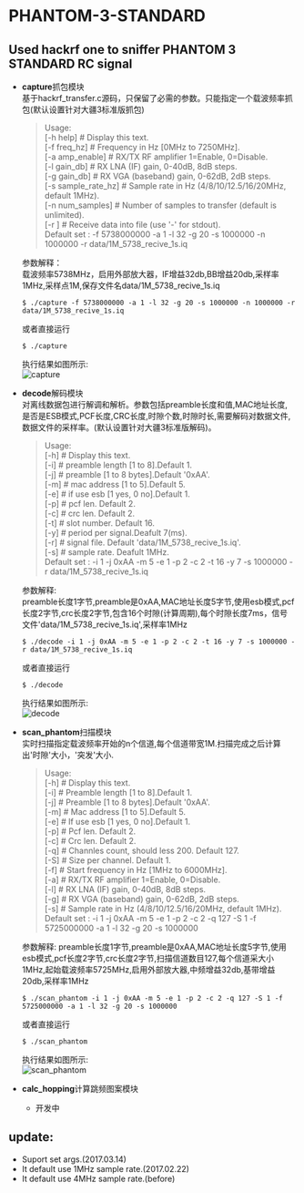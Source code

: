 # PHANTOM-3-STANDARD
## Used hackrf one to sniffer PHANTOM 3 STANDARD RC signal

* **capture**抓包模块  
基于hackrf_transfer.c源码，只保留了必需的参数。只能指定一个载波频率抓包(默认设置针对大疆3标准版抓包)
	>Usage:  
	[-h help] # Display this text.  
	[-f freq\_hz] # Frequency in Hz [0MHz to 7250MHz].  
	[-a amp\_enable] # RX/TX RF amplifier 1=Enable, 0=Disable.  
	[-l gain\_db] # RX LNA (IF) gain, 0-40dB, 8dB steps.  
	[-g gain\_db] # RX VGA (baseband) gain, 0-62dB, 2dB steps.  
	[-s sample\_rate\_hz] # Sample rate in Hz (4/8/10/12.5/16/20MHz, default 1MHz).  
	[-n num\_samples] # Number of samples to transfer (default is unlimited).  
	[-r <filename>] # Receive data into file (use '-' for stdout).  
Default set : -f 5738000000 -a 1 -l 32 -g 20 -s 1000000 -n 1000000 -r data/1M\_5738\_recive\_1s.iq

	参数解释：  
	载波频率5738MHz，启用外部放大器，IF增益32db,BB增益20db,采样率1MHz,采样点1M,保存文件名data/1M\_5738\_recive\_1s.iq
    
	`$ ./capture -f 5738000000 -a 1 -l 32 -g 20 -s 1000000 -n 1000000 -r data/1M_5738_recive_1s.iq`
    
	或者直接运行
    
	`$ ./capture`	
	
	执行结果如图所示:  
	![capture](https://github.com/a232319779/PHANTOM-3-STANDARD/blob/master/screenshot/capture.png)

* **decode**解码模块  
对离线数据包进行解调和解析。参数包括preamble长度和值,MAC地址长度,是否是ESB模式,PCF长度,CRC长度,时隙个数,时隙时长,需要解码对数据文件,数据文件的采样率。(默认设置针对大疆3标准版解码)。

	>Usage:  
	[-h] # Display this text.  
	[-i] # preamble length [1 to 8].Default 1.  
	[-j] # preamble [1 to 8 bytes].Default '0xAA'.  
	[-m] # mac address [1 to 5].Default 5.  
	[-e] # if use esb [1 yes, 0 no].Default 1.  
	[-p] # pcf len. Default 2.  
	[-c] # crc len. Default 2.  
	[-t] # slot number. Default 16.  
	[-y] # period per signal.Deafult 7(ms).  
	[-r] # signal file. Default 'data/1M\_5738\_recive\_1s.iq'.  
	[-s] # sample rate. Deafult 1MHz.  
Default set : -i 1 -j 0xAA -m 5 -e 1 -p 2 -c 2 -t 16 -y 7 -s 1000000 -r data/1M\_5738\_recive\_1s.iq
	
	参数解释:  
	preamble长度1字节,preamble是0xAA,MAC地址长度5字节,使用esb模式,pcf长度2字节,crc长度2字节,包含16个时隙(计算周期),每个时隙长度7ms，信号文件'data/1M\_5738\_recive\_1s.iq',采样率1MHz
	
	`$ ./decode -i 1 -j 0xAA -m 5 -e 1 -p 2 -c 2 -t 16 -y 7 -s 1000000 -r data/1M_5738_recive_1s.iq`
    
	或者直接运行
    
	`$ ./decode`
	
	执行结果如图所示:  
	![decode](https://github.com/a232319779/PHANTOM-3-STANDARD/blob/master/screenshot/decode.png)
	
* **scan_phantom**扫描模块  
实时扫描指定载波频率开始的n个信道,每个信道带宽1M.扫描完成之后计算出'时隙'大小，'突发'大小.

	>Usage:  
	[-h] # Display this text.  
	[-i] # Preamble length [1 to 8].Default 1.  
	[-j] # Preamble [1 to 8 bytes].Default '0xAA'.  
	[-m] # Mac address [1 to 5].Default 5.  
	[-e] # If use esb [1 yes, 0 no].Default 1.  
	[-p] # Pcf len. Default 2.  
	[-c] # Crc len. Default 2.  
	[-q] # Channles count, should less 200. Default 127.  
	[-S] # Size per channel. Default 1.  
	[-f] # Start frequency in Hz [1MHz to 6000MHz].  
	[-a] # RX/TX RF amplifier 1=Enable, 0=Disable.  
	[-l] # RX LNA (IF) gain, 0-40dB, 8dB steps.  
	[-g] # RX VGA (baseband) gain, 0-62dB, 2dB steps.  
	[-s] # Sample rate in Hz (4/8/10/12.5/16/20MHz, default 1MHz).  
Default set : -i 1 -j 0xAA -m 5 -e 1 -p 2 -c 2 -q 127 -S 1 -f 5725000000 -a 1 -l 32 -g 20 -s 1000000

	参数解释:
	preamble长度1字节,preamble是0xAA,MAC地址长度5字节,使用esb模式,pcf长度2字节,crc长度2字节,扫描信道数目127,每个信道采大小1MHz,起始载波频率5725MHz,启用外部放大器,中频增益32db,基带增益20db,采样率1MHz
	
	`$ ./scan_phantom -i 1 -j 0xAA -m 5 -e 1 -p 2 -c 2 -q 127 -S 1 -f 5725000000 -a 1 -l 32 -g 20 -s 1000000`
	
	或者直接运行
	
	`$ ./scan_phantom`

	执行结果如图所示:  
	![scan_phantom](https://github.com/a232319779/PHANTOM-3-STANDARD/blob/master/screenshot/scan_phantom.png)

* **calc_hopping**计算跳频图案模块
	* 开发中  

## **update**:
* Suport set args.(2017.03.14)
* It default use 1MHz sample rate.(2017.02.22)  
* It default use 4MHz sample rate.(before)
